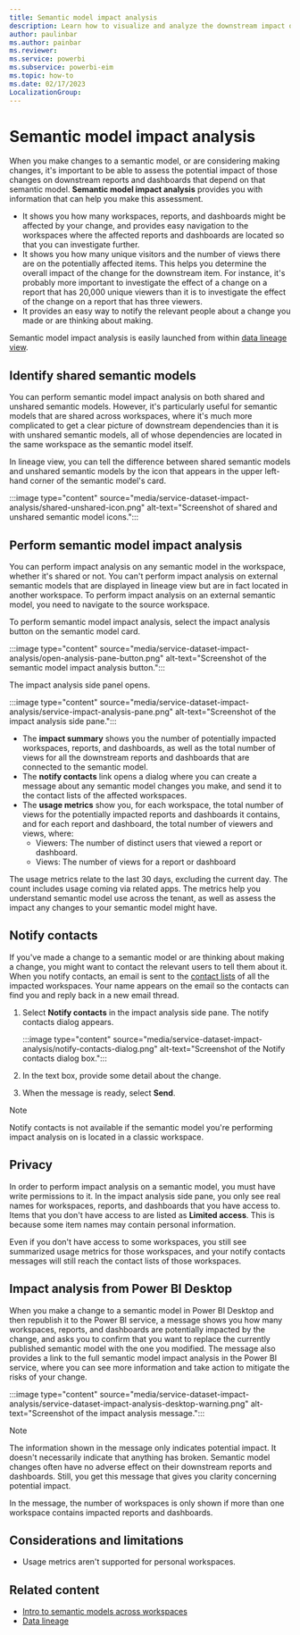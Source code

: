 ```yaml
---
title: Semantic model impact analysis
description: Learn how to visualize and analyze the downstream impact of making changes to semantic models and dashboards.
author: paulinbar
ms.author: painbar
ms.reviewer: 
ms.service: powerbi
ms.subservice: powerbi-eim
ms.topic: how-to
ms.date: 02/17/2023
LocalizationGroup: 
---
```


# Semantic model impact analysis

When you make changes to a semantic model, or are considering making changes, it's important to be able to assess the potential impact of those changes on downstream reports and dashboards that depend on that semantic model. **Semantic model impact analysis** provides you with information that can help you make this assessment.

* It shows you how many workspaces, reports, and dashboards might be affected by your change, and provides easy navigation to the workspaces where the affected reports and dashboards are located so that you can investigate further.
* It shows you how many unique visitors and the number of views there are on the potentially affected items. This helps you determine the overall impact of the change for the downstream item. For instance, it's probably more important to investigate the effect of a change on a report that has 20,000 unique viewers than it is to investigate the effect of the change on a report that has three viewers.
* It provides an easy way to notify the relevant people about a change you made or are thinking about making.

Semantic model impact analysis is easily launched from within [data lineage view](service-data-lineage.md).

## Identify shared semantic models

You can perform semantic model impact analysis on both shared and unshared semantic models. However, it's particularly useful for semantic models that are shared across workspaces, where it's much more complicated to get a clear picture of downstream dependencies than it is with unshared semantic models, all of whose dependencies are located in the same workspace as the semantic model itself.

In lineage view, you can tell the difference between shared semantic models and unshared semantic models by the icon that appears in the upper left-hand corner of the semantic model's card.

:::image type="content" source="media/service-dataset-impact-analysis/shared-unshared-icon.png" alt-text="Screenshot of shared and unshared semantic model icons.":::

## Perform semantic model impact analysis

You can perform impact analysis on any semantic model in the workspace, whether it's shared or not. You can't perform impact analysis on external semantic models that are displayed in lineage view but are in fact located in another workspace. To perform impact analysis on an external semantic model, you need to navigate to the source workspace.

To perform semantic model impact analysis, select the impact analysis button on the semantic model card.

:::image type="content" source="media/service-dataset-impact-analysis/open-analysis-pane-button.png" alt-text="Screenshot of the semantic model impact analysis button.":::

The impact analysis side panel opens.

:::image type="content" source="media/service-dataset-impact-analysis/service-impact-analysis-pane.png" alt-text="Screenshot of the impact analysis side pane.":::

* The **impact summary** shows you the number of potentially impacted workspaces, reports, and dashboards, as well as the total number of views for all the downstream reports and dashboards that are connected to the semantic model.
* The **notify contacts** link opens a dialog where you can create a message about any semantic model changes you make, and send it to the contact lists of the affected workspaces. 
* The **usage metrics** show you, for each workspace, the total number of views for the potentially impacted reports and dashboards it contains, and for each report and dashboard, the total number of viewers and views, where:
   * Viewers: The number of distinct users that viewed a report or dashboard.
   * Views: The number of views for a report or dashboard

The usage metrics relate to the last 30 days, excluding the current day. The count includes usage coming via related apps. The metrics help you understand semantic model use across the tenant, as well as assess the impact any changes to your semantic model might have.

## Notify contacts

If you've made a change to a semantic model or are thinking about making a change, you might want to contact the relevant users to tell them about it. When you notify contacts, an email is sent to the [contact lists](../collaborate-share/service-create-the-new-workspaces.md#create-a-contact-list) of all the impacted workspaces. Your name appears on the email so the contacts can find you and reply back in a new email thread. 

1. Select **Notify contacts** in the impact analysis side pane. The notify contacts dialog appears.

    :::image type="content" source="media/service-dataset-impact-analysis/notify-contacts-dialog.png" alt-text="Screenshot of the Notify contacts dialog box.":::

1. In the text box, provide some detail about the change.
1. When the message is ready, select **Send**.

> [!NOTE]
> Notify contacts is not available if the semantic model you're performing impact analysis on is located in a classic workspace.

## Privacy

In order to perform impact analysis on a semantic model, you must have write permissions to it. In the impact analysis side pane, you only see real names for workspaces, reports, and dashboards that you have access to. Items that you don't have access to are listed as **Limited access**. This is because some item names may contain personal information.

Even if you don't have access to some workspaces, you still see summarized usage metrics for those workspaces, and your notify contacts messages will still reach the contact lists of those workspaces.

## Impact analysis from Power BI Desktop

When you make a change to a semantic model in Power BI Desktop and then republish it to the Power BI service, a message shows you how many workspaces, reports, and dashboards are potentially impacted by the change, and asks you to confirm that you want to replace the currently published semantic model with the one you modified. The message also provides a link to the full semantic model impact analysis in the Power BI service, where you can see more information and take action to mitigate the risks of your change.

:::image type="content" source="media/service-dataset-impact-analysis/service-dataset-impact-analysis-desktop-warning.png" alt-text="Screenshot of the impact analysis message.":::

> [!NOTE]
> The information shown in the message only indicates potential impact. It doesn't necessarily indicate that anything has broken. Semantic model changes often have no adverse effect on their downstream reports and dashboards. Still, you get this message that gives you clarity concerning potential impact.
>
>In the message, the number of workspaces is only shown if more than one workspace contains impacted reports and dashboards.

## Considerations and limitations

* Usage metrics aren't supported for personal workspaces.

## Related content

* [Intro to semantic models across workspaces](../connect-data/service-datasets-across-workspaces.md)
* [Data lineage](service-data-lineage.md)

